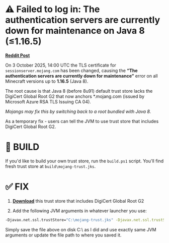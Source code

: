 # ⚠️ Failed to log in: The authentication servers are currently down for maintenance on Java 8 (≤1.16.5)

[**Reddit Post**](https://www.reddit.com/r/Minecraft/comments/1nxagcd/fix_the_authentication_servers_are_currently_down/)

On 3 October 2025, 14:00 UTC the TLS certificate for `sessionserver.mojang.com` has been changed, causing the **“The authentication servers are currently down for maintenance”** error on all Minecraft versions up to **1.16.5** (Java 8).

The root cause is that Java 8 (before 8u91) default trust store lacks the DigiCert Global Root G2 that now anchors *.mojang.com (issued by Microsoft Azure RSA TLS Issuing CA 04).

_Mojangs may fix this by switching back to a root bundled with Java 8._

As a temporary fix - users can tell the JVM to use trust store that includes DigiCert Global Root G2.

# 🔧 BUILD

If you'd like to build your own trust store, run the `build.ps1` script. You'll find fresh trust store at `build\mojang-trust.jks`.

# ✅ FIX

1) [**Download**](https://github.com/caunt/Mojang-TrustStore/raw/refs/heads/main/mojang-trust.jks) this trust store that includes DigiCert Global Root G2

2) Add the following JVM arguments in whatever launcher you use:

```bash
-Djavax.net.ssl.trustStore="C:\mojang-trust.jks" -Djavax.net.ssl.trustStorePassword=changeit -Djdk.tls.client.protocols=TLSv1.2
```

Simply save the file above on disk C:\ as I did and use exactly same JVM arguments or update the file path to where you saved it.